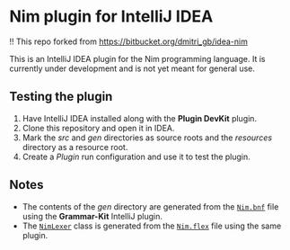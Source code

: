 Nim plugin for IntelliJ IDEA
============================

!! This repo forked from https://bitbucket.org/dmitri_gb/idea-nim

This is an IntelliJ IDEA plugin for the Nim programming language. It is
currently under development and is not yet meant for general use.

Testing the plugin
------------------
1. Have IntelliJ IDEA installed along with the **Plugin DevKit** plugin.
2. Clone this repository and open it in IDEA.
3. Mark the _src_ and _gen_ directories as source roots and the _resources_
   directory as a resource root.
4. Create a _Plugin_ run configuration and use it to test the plugin.

Notes
-----
* The contents of the _gen_ directory are generated from the
  [`Nim.bnf`](src/org/dmitrigb/ideanim/Nim.bnf) file using the **Grammar-Kit**
  IntelliJ plugin.
* The [`NimLexer`](src/org/dmitrigb/ideanim/NimLexer.java) class is generated
  from the [`Nim.flex`](src/org/dmitrigb/ideanim/Nim.flex) file using the same
  plugin.
  
  
